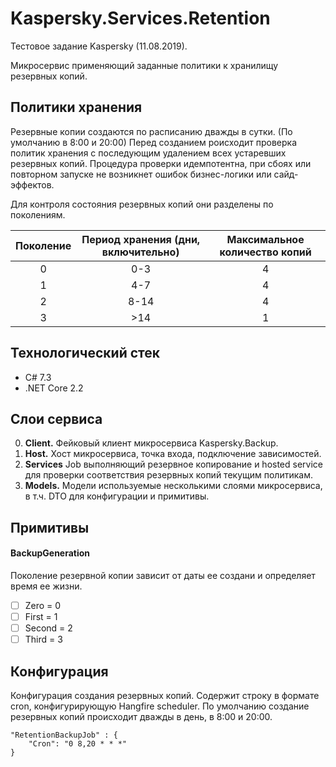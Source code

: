 # Kaspersky.Services.Retention

Тестовое задание Kaspersky (11.08.2019).

Микросервис применяющий заданные политики к хранилищу резервных копий.

## Политики хранения

Резервные копии создаются по расписанию дважды в сутки.
(По умолчанию в 8:00 и 20:00)
Перед созданием роисходит проверка политик хранения с последующим удалением всех устаревших резервных копий.
Процедура проверки идемпотентна, при сбоях или повторном запуске не возникнет ошибок бизнес-логики или сайд-эффектов.

Для контроля состояния резервных копий они разделены по поколениям.

| Поколение | Период хранения (дни, включительно) | Максимальное количество копий |
|  :---:    | :---:                               |  :----:   |     
| 0         | 0-3                                 | 4         | 
| 1         | 4-7                                 | 4         |
| 2         | 8-14                                | 4         | 
| 3         | \>14                                | 1         | 

## Технологический стек

* C# 7.3
* .NET Core 2.2

## Слои сервиса

0. **Client.** Фейковый клиент микросервиса Kaspersky.Backup.
0. **Host.** Хост микросервиса, точка входа, подключение зависимостей.
0. **Services** Job выполняющий резервное копирование и hosted service для проверки соответствия резервных копий текущим политикам.
0. **Models.** Модели используемые несколькими слоями микросервиса, в т.ч. DTO для конфигурации и примитивы.

## Примитивы

#### BackupGeneration

Поколение резервной копии зависит от даты ее создани и определяет время ее жизни.

- [ ] Zero = 0
- [ ] First = 1
- [ ] Second = 2
- [ ] Third = 3

## Конфигурация

Конфигурация создания резервных копий. Содержит строку в формате cron, конфигурирующую Hangfire scheduler.
По умолчанию создание резервных копий происходит дважды в день, в 8:00 и 20:00.

    "RetentionBackupJob" : {
        "Cron": "0 8,20 * * *"
    }